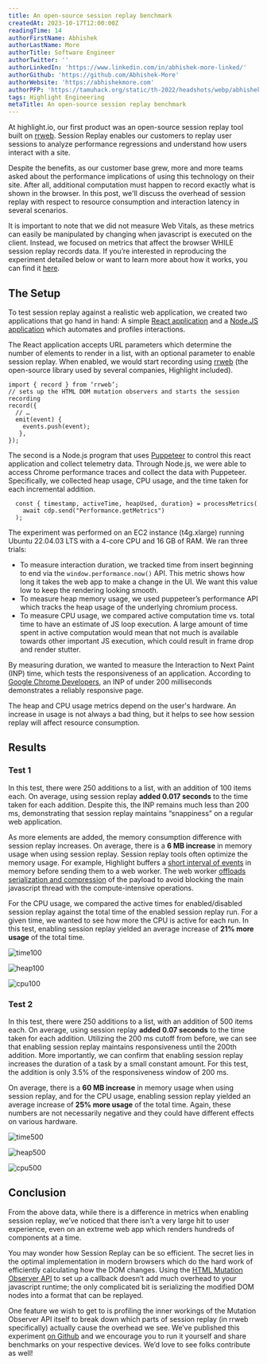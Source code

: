 ```yaml
---
title: An open-source session replay benchmark
createdAt: 2023-10-17T12:00:00Z
readingTime: 14
authorFirstName: Abhishek
authorLastName: More
authorTitle: Software Engineer
authorTwitter: ''
authorLinkedIn: 'https://www.linkedin.com/in/abhishek-more-linked/'
authorGithub: 'https://github.com/Abhishek-More'
authorWebsite: 'https://abhishekmore.com'
authorPFP: 'https://tamuhack.org/static/th-2022/headshots/webp/abhishek.webp'
tags: Highlight Engineering
metaTitle: An open-source session replay benchmark
---
```


At highlight.io, our first product was an open-source session replay tool built on [rrweb](https://github.com/rrweb-io/rrweb). Session Replay enables our customers to replay user sessions to analyze performance regressions and understand how users interact with a site.

Despite the benefits, as our customer base grew, more and more teams asked about the performance implications of using this technology on their site. After all, additional computation must happen to record exactly what is shown in the browser. In this post, we'll discuss the overhead of session replay with respect to resource consumption and interaction latency in several scenarios.

It is important to note that we did not measure Web Vitals, as these metrics can easily be manipulated by changing when javascript is executed on the client. Instead, we focused on metrics that affect the browser WHILE session replay records data. If you’re interested in reproducing the experiment detailed below or want to learn more about how it works, you can find it [here](https://github.com/highlight/session-replay-performance-benchmark).

## The Setup

To test session replay against a realistic web application, we created two applications that go hand in hand: A simple [React application](https://github.com/highlight/session-replay-performance-benchmark/tree/main/replay-perf-app) and a [Node.JS application](https://github.com/highlight/session-replay-performance-benchmark/tree/main/replay-perf-puppet) which automates and profiles interactions.

The React application accepts URL parameters which determine the number of elements to render in a list, with an optional parameter to enable session replay. When enabled, we would start recording using [rrweb](https://github.com/rrweb-io/rrweb) (the open-source library used by several companies, Highlight included).

```
import { record } from ‘rrweb’;
// sets up the HTML DOM mutation observers and starts the session recording
record({
  // …
  emit(event) {
    events.push(event);
   },
});
```

The second is a Node.js program that uses [Puppeteer](https://github.com/puppeteer/puppeteer) to control this react application and collect telemetry data. Through Node.js, we were able to access Chrome performance traces and collect the data with Puppeteer. Specifically, we collected heap usage, CPU usage, and the time taken for each incremental addition.

```
  const { timestamp, activeTime, heapUsed, duration} = processMetrics(
    await cdp.send("Performance.getMetrics")
  );
```

The experiment was performed on an EC2 instance (t4g.xlarge) running Ubuntu 22.04.03 LTS with a 4-core CPU and 16 GB of RAM. We ran three trials:

* To measure interaction duration, we tracked time from insert beginning to end via the `window.performance.now()` API. This metric shows how long it takes the web app to make a change in the UI. We want this value low to keep the rendering looking smooth.
* To measure heap memory usage, we used puppeteer’s performance API which tracks the heap usage of the underlying chromium process. 
* To measure CPU usage, we compared active computation time vs. total time to have an estimate of JS loop execution. A large amount of time spent in active computation would mean that not much is available towards other important JS execution, which could result in frame drop and render stutter.

By measuring duration, we wanted to measure the Interaction to Next Paint (INP) time, which tests the responsiveness of an application. According to [Google Chrome Developers](https://web.dev/inp/), an INP of under 200 milliseconds demonstrates a reliably responsive page.

The heap and CPU usage metrics depend on the user's hardware. An increase in usage is not always a bad thing, but it helps to see how session replay will affect resource consumption.

## Results

### Test 1

In this test, there were 250 additions to a list, with an addition of 100 items each. On average, using session replay **added 0.017 seconds** to the time taken for each addition. Despite this, the INP remains much less than 200 ms, demonstrating that session replay maintains “snappiness” on a regular web application.

As more elements are added, the memory consumption difference with session replay increases. On average, there is a **6 MB increase** in memory usage when using session replay. Session replay tools often optimize the memory usage. For example, Highlight buffers a [short interval of events](https://github.com/highlight/highlight/blob/30a62edab25c909f265ac9be202797241b198874/sdk/client/src/index.tsx#L135C4-L135C4) in memory before sending them to a web worker. The web worker [offloads serialization and compression](https://github.com/highlight/highlight/blob/30a62edab25c909f265ac9be202797241b198874/sdk/client/src/index.tsx#L1355-L1370) of the payload to avoid blocking the main javascript thread with the compute-intensive operations.

For the CPU usage, we compared the active times for enabled/disabled session replay against the total time of the enabled session replay run. For a given time, we wanted to see how more the CPU is active for each run. In this test, enabling session replay yielded an average increase of **21% more usage** of the total time.

![time100](/images/blog/session-replay-perf/time100.svg)

![heap100](/images/blog/session-replay-perf/heap100.svg)

![cpu100](/images/blog/session-replay-perf/cpu100.svg)

### Test 2

In this test, there were 250 additions to a list, with an addition of 500 items each. On average, using session replay **added 0.07 seconds** to the time taken for each addition. Utilizing the 200 ms cutoff from before, we can see that enabling session replay maintains responsiveness until the 200th addition. More importantly, we can confirm that enabling session replay increases the duration of a task by a small constant amount. For this test, the addition is only 3.5% of the responsiveness window of 200 ms. 

On average, there is a **60 MB increase** in memory usage when using session replay, and for the CPU usage, enabling session replay yielded an average increase of **25% more usage** of the total time. Again, these numbers are not necessarily negative and they could have different effects on various hardware.

![time500](/images/blog/session-replay-perf/time500.svg)

![heap500](/images/blog/session-replay-perf/heap500.svg)

![cpu500](/images/blog/session-replay-perf/cpu500.svg)

## Conclusion

From the above data, while there is a difference in metrics when enabling session replay, we’ve noticed that there isn’t a very large hit to user experience, even on an extreme web app which renders hundreds of components at a time.

You may wonder how Session Replay can be so efficient. The secret lies in the optimal implementation in modern browsers which do the hard work of efficiently calculating how the DOM changes. Using the [HTML Mutation Observer API](https://developer.mozilla.org/en-US/docs/Web/API/MutationObserver) to set up a callback doesn’t add much overhead to your javascript runtime; the only complicated bit is serializing the modified DOM nodes into a format that can be replayed.

One feature we wish to get to is profiling the inner workings of the Mutation Observer API itself to break down which parts of session replay (in rrweb specifically) actually cause the overhead we see. We’ve published this experiment [on Github](https://github.com/highlight/session-replay-performance-benchmark) and we encourage you to run it yourself and share benchmarks on your respective devices. We’d love to see folks contribute as well!
